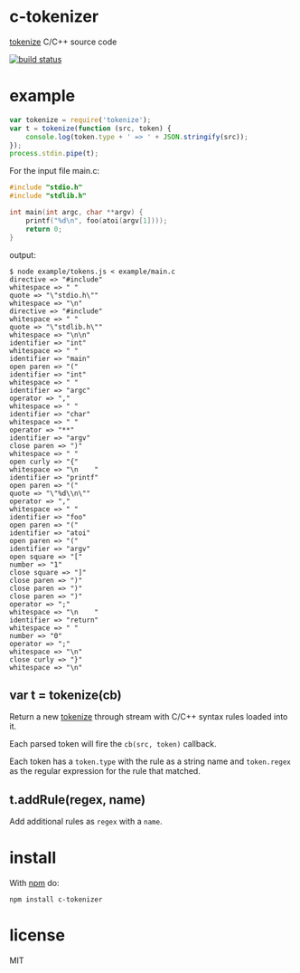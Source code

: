 # c-tokenizer

[tokenize](https://npmjs.org/package/tokenize) C/C++ source code

[![build status](https://secure.travis-ci.org/substack/c-tokenizer.png)](http://travis-ci.org/substack/c-tokenizer)

# example

``` js
var tokenize = require('tokenize');
var t = tokenize(function (src, token) {
    console.log(token.type + ' => ' + JSON.stringify(src));
});
process.stdin.pipe(t);
```

For the input file main.c:

``` c
#include "stdio.h"
#include "stdlib.h"

int main(int argc, char **argv) {
    printf("%d\n", foo(atoi(argv[1])));
    return 0;
}
```

output:

```
$ node example/tokens.js < example/main.c
directive => "#include"
whitespace => " "
quote => "\"stdio.h\""
whitespace => "\n"
directive => "#include"
whitespace => " "
quote => "\"stdlib.h\""
whitespace => "\n\n"
identifier => "int"
whitespace => " "
identifier => "main"
open paren => "("
identifier => "int"
whitespace => " "
identifier => "argc"
operator => ","
whitespace => " "
identifier => "char"
whitespace => " "
operator => "**"
identifier => "argv"
close paren => ")"
whitespace => " "
open curly => "{"
whitespace => "\n    "
identifier => "printf"
open paren => "("
quote => "\"%d\\n\""
operator => ","
whitespace => " "
identifier => "foo"
open paren => "("
identifier => "atoi"
open paren => "("
identifier => "argv"
open square => "["
number => "1"
close square => "]"
close paren => ")"
close paren => ")"
close paren => ")"
operator => ";"
whitespace => "\n    "
identifier => "return"
whitespace => " "
number => "0"
operator => ";"
whitespace => "\n"
close curly => "}"
whitespace => "\n"
```

## var t = tokenize(cb)

Return a new [tokenize](https://npmjs.org/package/tokenize)
through stream with C/C++ syntax rules loaded into it.

Each parsed token will fire the `cb(src, token)` callback.

Each token has a `token.type` with the rule as a string name and `token.regex`
as the regular expression for the rule that matched.

## t.addRule(regex, name)

Add additional rules as `regex` with a `name`.

# install

With [npm](https://npmjs.org) do:

```
npm install c-tokenizer
```

# license

MIT
